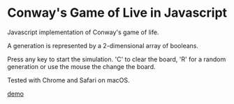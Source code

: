 # Conway's Game of Live in Javascript
Javascript implementation of Conway's game of life.

A generation is represented by a 2-dimensional array of booleans.

Press any key to start the simulation. 'C' to clear the board, 'R' for a random generation or use
the mouse the change the board.

Tested with Chrome and Safari on macOS.

[demo](https://dboucken.github.io/js-game-of-life/)
